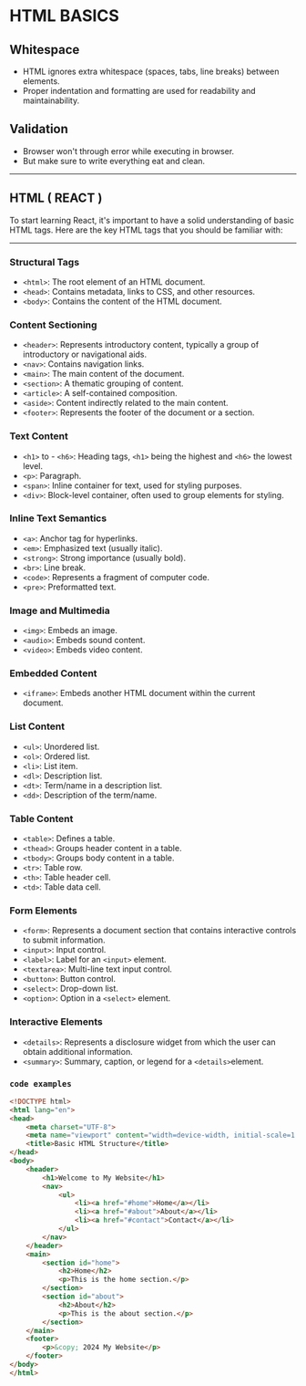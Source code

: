 # HTML BASICS

## Whitespace

- HTML ignores  extra whitespace (spaces, tabs, line breaks) between elements.
- Proper indentation and formatting are used for readability and maintainability.

## Validation

- Browser won't through error while executing in browser.
- But make sure to write everything eat and clean.

---

## HTML ( REACT )

To start learning React, it's important to have a solid understanding of basic HTML tags. Here are the key HTML tags that you should be familiar with:

---

### Structural Tags

- `<html>`: The root element of an HTML
document.
- `<head>`: Contains metadata, links to CSS, and other resources.
- `<body>`: Contains the content of the HTML document.

### Content Sectioning

- `<header>`: Represents introductory content, typically a group of introductory or navigational aids.
- `<nav>`: Contains navigation links.
- `<main>`: The main content of the document.
- `<section>`: A thematic grouping of content.
- `<article>`: A self-contained composition.
- `<aside>`: Content indirectly related to the main content.
- `<footer>`: Represents the footer of the document or a section.

### Text Content

- `<h1>` to - `<h6>`: Heading tags, `<h1>` being the highest and `<h6>` the lowest level.
- `<p>`: Paragraph.
- `<span>`: Inline container for text, used for styling purposes.
- `<div>`: Block-level container, often used to group elements for styling.

### Inline Text Semantics

- `<a>`: Anchor tag for hyperlinks.
- `<em>`: Emphasized text (usually italic).
- `<strong>`: Strong importance (usually bold).
- `<br>`: Line break.
- `<code>`: Represents a fragment of computer code.
- `<pre>`: Preformatted text.

### Image and Multimedia

- `<img>`: Embeds an image.
- `<audio>`: Embeds sound content.
- `<video>`: Embeds video content.

### Embedded Content

- `<iframe>`: Embeds another HTML document within the current document.

### List Content

- `<ul>`: Unordered list.
- `<ol>`: Ordered list.
- `<li>`: List item.
- `<dl>`: Description list.
- `<dt>`: Term/name in a description list.
- `<dd>`: Description of the term/name.

### Table Content

- `<table>`: Defines a table.
- `<thead>`: Groups header content in a table.
- `<tbody>`: Groups body content in a table.
- `<tr>`: Table row.
- `<th>`: Table header cell.
- `<td>`: Table data cell.

### Form Elements

- `<form>`: Represents a document section that contains interactive controls to submit information.
- `<input>`: Input control.
- `<label>`: Label for an `<input>` element.
- `<textarea>`: Multi-line text input control.
- `<button>`: Button control.
- `<select>`: Drop-down list.
- `<option>`: Option in a `<select>` element.

### Interactive Elements

- `<details>`: Represents a disclosure widget from which the user can obtain additional information.
- `<summary>`: Summary, caption, or legend for a `<details>`element.

### `code examples`

```html
<!DOCTYPE html>
<html lang="en">
<head>
    <meta charset="UTF-8">
    <meta name="viewport" content="width=device-width, initial-scale=1.0">
    <title>Basic HTML Structure</title>
</head>
<body>
    <header>
        <h1>Welcome to My Website</h1>
        <nav>
            <ul>
                <li><a href="#home">Home</a></li>
                <li><a href="#about">About</a></li>
                <li><a href="#contact">Contact</a></li>
            </ul>
        </nav>
    </header>
    <main>
        <section id="home">
            <h2>Home</h2>
            <p>This is the home section.</p>
        </section>
        <section id="about">
            <h2>About</h2>
            <p>This is the about section.</p>
        </section>
    </main>
    <footer>
        <p>&copy; 2024 My Website</p>
    </footer>
</body>
</html>
```
